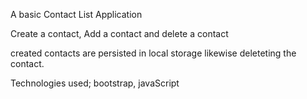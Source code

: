 A basic Contact List Application

Create a contact, Add a contact and delete a contact

created contacts are persisted in local storage likewise deleteting the contact.

Technologies used; bootstrap, javaScript
